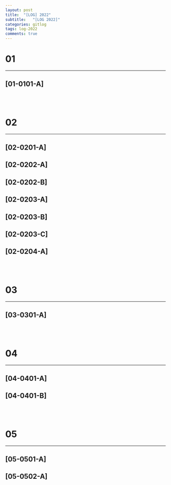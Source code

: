 ```yaml
---
layout: post
title:  "[LOG] 2022"
subtitle:   "[LOG 2022]"
categories: gitlog
tags: log-2022
comments: true
---
```


# 01
---

## [01-0101-A]

<br><br>

# 02
---

## [02-0201-A]
## [02-0202-A]
## [02-0202-B]
## [02-0203-A]
## [02-0203-B]
## [02-0203-C]
## [02-0204-A]

<br><br>


# 03
---

## [03-0301-A]

<br><br>


# 04
---

## [04-0401-A]
## [04-0401-B]

<br><br>


# 05
---

## [05-0501-A]
## [05-0502-A]
